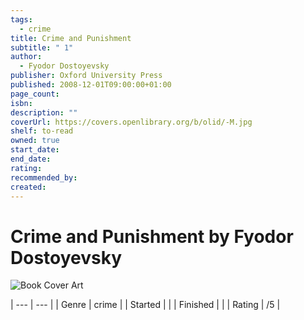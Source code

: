 ```yaml
---
tags:
  - crime
title: Crime and Punishment
subtitle: " 1"
author:
  - Fyodor Dostoyevsky
publisher: Oxford University Press
published: 2008-12-01T09:00:00+01:00
page_count: 
isbn: 
description: ""
coverUrl: https://covers.openlibrary.org/b/olid/-M.jpg
shelf: to-read
owned: true
start_date: 
end_date: 
rating: 
recommended_by: 
created: 
---
```


# Crime and Punishment by Fyodor Dostoyevsky

![Book Cover Art](https://covers.openlibrary.org/b/olid/-M.jpg)


| --- | --- |
| Genre | crime |
| Started |  |
| Finished |  |
| Rating | /5 |

